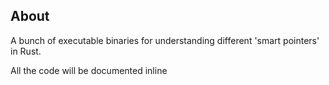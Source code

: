 ## About

A bunch of executable binaries for understanding different 'smart pointers' in Rust.

All the code will be documented inline

